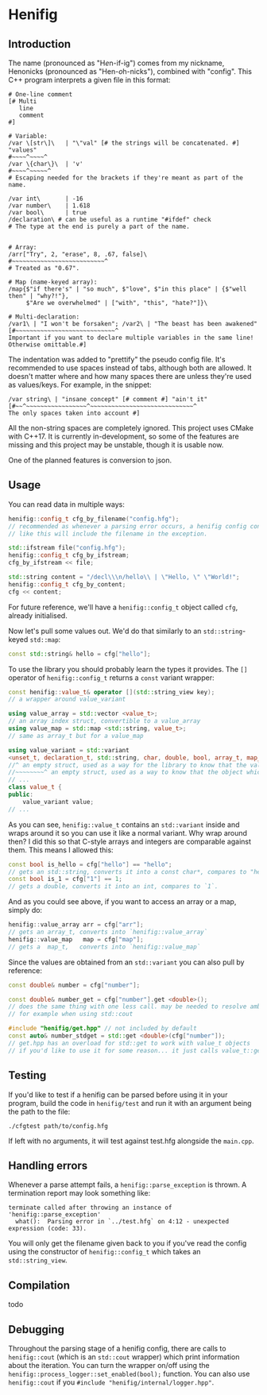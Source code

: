 # Henifig

## Introduction

The name (pronounced as "H*e*n-if-ig") comes from my nickname, Henonicks
(pronounced as "Hen-*o*h-nicks"), combined with "config".
This C++ program interprets a given file in this format:

```henifig
# One-line comment
[# Multi
   line
   comment
#]

# Variable:
/var \[str\]\   | "\"val" [# the strings will be concatenated. #] "values"
#~~~~^~~~~^
/var \{char\}\  | 'v'
#~~~~^~~~~~^
# Escaping needed for the brackets if they're meant as part of the name.

/var int\       | -16
/var number\    | 1.618
/var bool\      | true
/declaration\ # can be useful as a runtime "#ifdef" check
# The type at the end is purely a part of the name.


# Array:
/arr["Try", 2, "erase", 8, .67, false]\
#~~~~~~~~~~~~~~~~~~~~~~~~~~^
# Treated as "0.67".

# Map (name-keyed array):
/map{$"if there's" | "so much", $"love", $"in this place" | {$"well then" | "why?!"},
     $"Are we overwhelmed" | ["with", "this", "hate?"]}\

# Multi-declaration:
/var1\ | "I won't be forsaken"; /var2\ | "The beast has been awakened"
[#~~~~~~~~~~~~~~~~~~~~~~~~~~~~^
Important if you want to declare multiple variables in the same line!
Otherwise omittable.#]
```

The indentation was added to "prettify" the pseudo config file. It's recommended to use spaces instead of
tabs, although both are allowed.
It doesn't matter where and how many spaces there are unless they're used as values/keys.
For example, in the snippet:

```henifig
/var string\ | "insane concept" [# comment #] "ain't it"
[#~~^~~~~~~~~~~~~~~~~~^~~~~~~~~~~~~~~~~~~~~~~~~~~~~~^
The only spaces taken into account #]
```

All the non-string spaces are completely ignored.
This project uses CMake with C++17. It is currently in-development, so some of the features are missing
and this project may be unstable, though it is usable now.

One of the planned features is conversion to json.

## Usage

You can read data in multiple ways:

```cpp
henifig::config_t cfg_by_filename("config.hfg");
// recommended as whenever a parsing error occurs, a henifig config constructed
// like this will include the filename in the exception.

std::ifstream file("config.hfg");
henifig::config_t cfg_by_ifstream;
cfg_by_ifstream << file;

std::string content = "/decl\\\n/hello\\ | \"Hello, \" \"World!";
henifig::config_t cfg_by_content;
cfg << content;
```

For future reference, we'll have a `henifig::config_t` object called `cfg`, already initialised.

Now let's pull some values out. We'd do that similarly to an `std::string`-keyed `std::map`:

```cpp
const std::string& hello = cfg["hello"];
```

To use the library you should probably learn the types it provides.
The `[]` operator of `henifig::config_t` returns a `const` variant wrapper:

```cpp
const henifig::value_t& operator [](std::string_view key);
// a wrapper around value_variant

using value_array = std::vector <value_t>;
// an array index struct, convertible to a value_array
using value_map = std::map <std::string, value_t>;
// same as array_t but for a value_map

using value_variant = std::variant
<unset_t, declaration_t, std::string, char, double, bool, array_t, map_t>;
//^ an empty struct, used as a way for the library to know that the value hasn't been assigned
//~~~~~~~~^ an empty struct, used as a way to know that the object which doesn't need a value exists
// ...
class value_t {
public:
	value_variant value;
// ...
```

As you can see, `henifig::value_t` contains an `std::variant` inside and wraps around it
so you can use it like a normal variant. Why wrap around then? I did this so that
C-style arrays and integers are comparable against them. This means I allowed this:

```cpp
const bool is_hello = cfg["hello"] == "hello";
// gets an std::string, converts it into a const char*, compares to "hello".
const bool is_1 = cfg["1"] == 1;
// gets a double, converts it into an int, compares to `1`.
```

And as you could see above, if you want to access an array or a map, simply do:

```cpp
henifig::value_array arr = cfg["arr"];
// gets an array_t, converts into `henifig::value_array`
henifig::value_map   map = cfg["map"];
// gets a  map_t,   converts into `henifig::value_map`
```

Since the values are obtained from an `std::variant` you can also pull by reference:

```cpp
const double& number = cfg["number"];

const double& number_get = cfg["number"].get <double>();
// does the same thing with one less call. may be needed to resolve ambiguity issues,
// for example when using std::cout

#include "henifig/get.hpp" // not included by default
const auto& number_stdget = std::get <double>(cfg["number"]);
// get.hpp has an overload for std::get to work with value_t objects
// if you'd like to use it for some reason... it just calls value_t::get <T>().
```

## Testing

If you'd like to test if a henifig can be parsed before using it in your program, build the code in
`henifig/test` and run it with an argument being the path to the file:

    ./cfgtest path/to/config.hfg

If left with no arguments, it will test against test.hfg alongside the `main.cpp`.

## Handling errors

Whenever a parse attempt fails, a `henifig::parse_exception` is thrown. A termination report may look something like:

```
terminate called after throwing an instance of 'henifig::parse_exception'
  what():  Parsing error in `../test.hfg` on 4:12 - unexpected expression (code: 33).
```

You will only get the filename given back to you if you've read the config using the constructor of
`henifig::config_t` which takes an `std::string_view`.

## Compilation

todo

## Debugging

Throughout the parsing stage of a henifig config, there are calls to `henifig::cout` (which is an `std::cout` wrapper)
which print information about the iteration. You can turn the wrapper on/off using the
`henifig::process_logger::set_enabled(bool);` function. You can also use `henifig::cout` if you
`#include "henifig/internal/logger.hpp"`.
